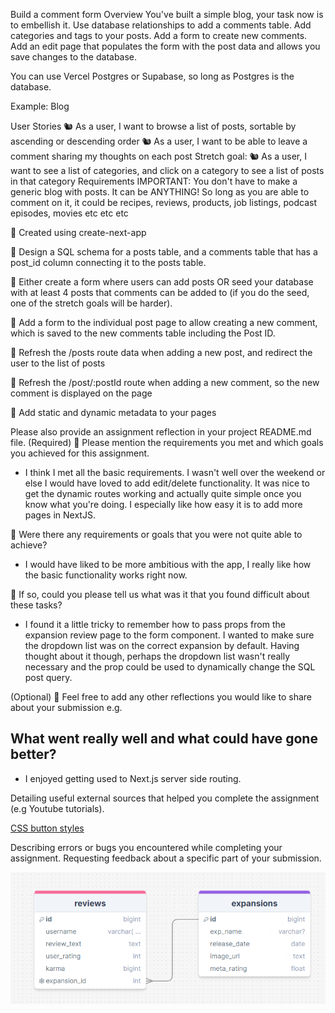 Build a comment form
Overview
You've built a simple blog, your task now is to embellish it. Use database relationships to add a comments table. Add categories and tags to your posts. Add a form to create new comments. Add an edit page that populates the form with the post data and allows you save changes to the database.

You can use Vercel Postgres or Supabase, so long as Postgres is the database.

Example: Blog

User Stories
🐿️ As a user, I want to browse a list of posts, sortable by ascending or descending order
🐿️ As a user, I want to be able to leave a comment sharing my thoughts on each post
Stretch goal:
🐿️ As a user, I want to see a list of categories, and click on a category to see a list of posts in that category
Requirements
IMPORTANT: You don't have to make a generic blog with posts. It can be ANYTHING! So long as you are able to comment on it, it could be recipes, reviews, products, job listings, podcast episodes, movies etc etc etc

🎯 Created using create-next-app

🎯 Design a SQL schema for a posts table, and a comments table that has a post_id column connecting it to the posts table.

🎯 Either create a form where users can add posts OR seed your database with at least 4 posts that comments can be added to (if you do the seed, one of the stretch goals will be harder).

🎯 Add a form to the individual post page to allow creating a new comment, which is saved to the new comments table including the Post ID.

🎯 Refresh the /posts route data when adding a new post, and redirect the user to the list of posts

🎯 Refresh the /post/:postId route when adding a new comment, so the new comment is displayed on the page

🎯 Add static and dynamic metadata to your pages

Please also provide an assignment reflection in your project README.md file.
(Required)
🎯 Please mention the requirements you met and which goals you achieved for this assignment.

- I think I met all the basic requirements. I wasn't well over the weekend or else I would have loved to add edit/delete functionality. It was nice to get the dynamic routes working and actually quite simple once you know what you're doing. I especially like how easy it is to add more pages in NextJS.

🎯 Were there any requirements or goals that you were not quite able to achieve?

- I would have liked to be more ambitious with the app, I really like how the basic functionality works right now.

🎯 If so, could you please tell us what was it that you found difficult about these tasks?

- I found it a little tricky to remember how to pass props from the expansion review page to the form component. I wanted to make sure the dropdown list was on the correct expansion by default. Having thought about it though, perhaps the dropdown list wasn't really necessary and the prop could be used to dynamically change the SQL post query.

(Optional)
🏹 Feel free to add any other reflections you would like to share about your submission e.g.

## What went really well and what could have gone better?

- I enjoyed getting used to Next.js server side routing.

Detailing useful external sources that helped you complete the assignment (e.g Youtube tutorials).

[CSS button styles](https://getcssscan.com/css-buttons-examples)

Describing errors or bugs you encountered while completing your assignment.
Requesting feedback about a specific part of your submission.

![SQL schema](image.png)

